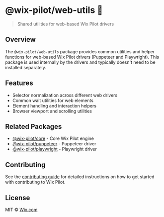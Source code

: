 # @wix-pilot/web-utils 🔧

> Shared utilities for web-based Wix Pilot drivers

## Overview

The `@wix-pilot/web-utils` package provides common utilities and helper functions for web-based Wix Pilot drivers (Puppeteer and Playwright). This package is used internally by the drivers and typically doesn't need to be installed separately.

## Features

- Selector normalization across different web drivers
- Common wait utilities for web elements
- Element handling and interaction helpers
- Browser viewport and scrolling utilities

## Related Packages

- [@wix-pilot/core](../../core) - Core Wix Pilot engine
- [@wix-pilot/puppeteer](../puppeteer) - Puppeteer driver
- [@wix-pilot/playwright](../playwright) - Playwright driver

## Contributing

See the [contributing guide](../../../CONTRIBUTING.md) for detailed instructions on how to get started with contributing to Wix Pilot.

## License

MIT © [Wix.com](https://www.wix.com/)
